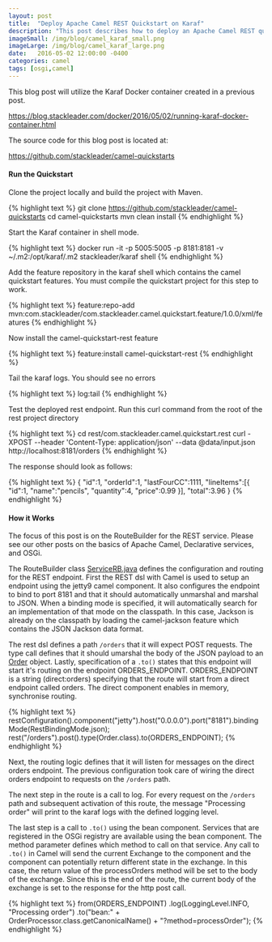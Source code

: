 ```yaml
---
layout: post
title:  "Deploy Apache Camel REST Quickstart on Karaf"
description: "This post describes how to deploy an Apache Camel REST quickstart on Karaf."
imageSmall: /img/blog/camel_karaf_small.png
imageLarge: /img/blog/camel_karaf_large.png
date:   2016-05-02 12:00:00 -0400
categories: camel
tags: [osgi,camel]
---
```


This blog post will utilize the Karaf Docker container created in a previous post.

<https://blog.stackleader.com/docker/2016/05/02/running-karaf-docker-container.html>

The source code for this blog post is located at:

<https://github.com/stackleader/camel-quickstarts>

#### Run the Quickstart

Clone the project locally and build the project with Maven.

{% highlight text %}
 git clone https://github.com/stackleader/camel-quickstarts
 cd camel-quickstarts
 mvn clean install
{% endhighlight %}

Start the Karaf container in shell mode.

{% highlight text %}
docker run -it -p 5005:5005 -p 8181:8181 -v ~/.m2:/opt/karaf/.m2 stackleader/karaf shell
{% endhighlight %}

Add the feature repository in the karaf shell which contains the camel quickstart features.  You must compile 
the quickstart project for this step to work.

{% highlight text %}
feature:repo-add mvn:com.stackleader/com.stackleader.camel.quickstart.feature/1.0.0/xml/features
{% endhighlight %}

Now install the camel-quickstart-rest feature

{% highlight text %}
feature:install camel-quickstart-rest 
{% endhighlight %}

Tail the karaf logs.  You should see no errors

{% highlight text %}
log:tail
{% endhighlight %}

Test the deployed rest endpoint.  Run this curl command from the root of the rest project directory

{% highlight text %}
cd rest/com.stackleader.camel.quickstart.rest
curl -XPOST --header 'Content-Type: application/json' --data @data/input.json http://localhost:8181/orders
{% endhighlight %}

The response should look as follows:

{% highlight text %}
{
    "id":1,
    "orderId":1,
    "lastFourCC":1111,
    "lineItems":[{
        "id":1,
        "name":"pencils",
        "quantity":4,
        "price":0.99
    }],
    "total":3.96
}
{% endhighlight %}

#### How it Works

The focus of this post is on the RouteBuilder for the REST service.  Please see our other posts on the basics of 
Apache Camel, Declarative services, and OSGi.

The RouteBuilder class [ServiceRB.java](https://github.com/stackleader/camel-quickstarts/blob/master/rest/com.stackleader.camel.quickstart.rest/src/main/java/com/stackleader/camel/quickstart/rest/service/ServiceRB.java) defines the configuration and routing 
for the REST endpoint.  First the REST dsl with Camel is used to setup an endpoint using the jetty9 camel component.  It also
configures the endpoint to bind to port 8181 and that it should automatically unmarshal and marshal to JSON.  When a 
binding mode is specified, it will automatically search for an implementation of that mode on the classpath.  In this case, 
Jackson is already on the classpath by loading the camel-jackson feature which contains the JSON Jackson data format.

The rest dsl defines a path `/orders` that it will expect POST requests.  The type call defines that it should umarshal the 
body of the JSON payload to an [Order](https://github.com/stackleader/camel-quickstarts/blob/master/rest/com.stackleader.camel.quickstart.rest/src/main/java/com/stackleader/camel/quickstart/rest/model/Order.java) object.  Lastly, specification of a `.to()` states
that this endpoint will start it's routing on the endpoint ORDERS_ENDPOINT.  ORDERS_ENDPOINT is a string (direct:orders) specifying that 
the route will start from a direct endpoint called orders.  The direct component enables in memory, synchronise routing.

{% highlight text %}
restConfiguration().component("jetty").host("0.0.0.0").port("8181").bindingMode(RestBindingMode.json);
rest("/orders").post().type(Order.class).to(ORDERS_ENDPOINT);
{% endhighlight %}

Next, the routing logic defines that it will listen for messages on the direct orders endpoint.  The previous configuration
took care of wiring the direct orders endpoint to requests on the `/orders` path.

The next step in the route is a call to log.  For every request on the `/orders` path and subsequent activation of this 
route, the message "Processing order" will print to the karaf logs with the defined logging level.

The last step is a call to `.to()` using the bean component.  Services that are registered in the OSGi registry are available
using the bean component.  The method parameter defines which method to call on that service.  Any call to `.to()` in
Camel will send the current Exchange to the component and the component can potentially return different state in the exchange.
 In this case, the return value of the processOrders method will be set to the body of the exchange.  Since this is the end
 of the route, the current body of the exchange is set to the response for the http post call.

{% highlight text %}
from(ORDERS_ENDPOINT)
        .log(LoggingLevel.INFO, "Processing order")
        .to("bean:" + OrderProcessor.class.getCanonicalName() + "?method=processOrder");
{% endhighlight %}